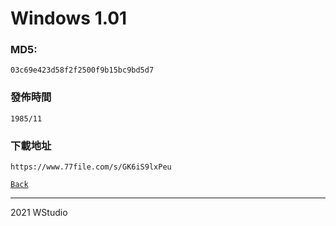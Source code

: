 # Windows 1.01
### MD5:
`03c69e423d58f2f2500f9b15bc9bd5d7` 
### 發佈時間
`1985/11`
### 下載地址
`https://www.77file.com/s/GK6iS9lxPeu`
   
[`Back`](../)   
   
----------------------------------
2021 WStudio  
